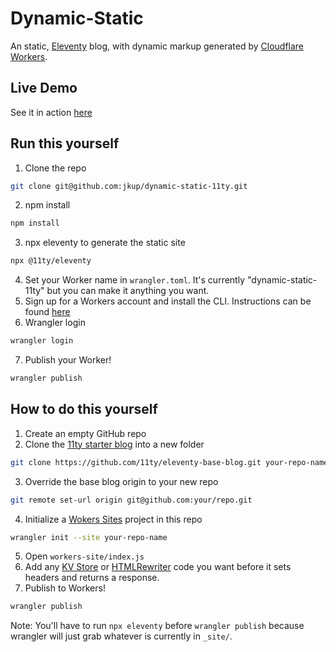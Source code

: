 # Dynamic-Static

An static, [Eleventy](https://www.11ty.dev/) blog, with dynamic markup generated by [Cloudflare Workers](https://workers.cloudflare.com/).

## Live Demo

See it in action [here](https://dynamic-static-11ty.jkup.workers.dev/)

## Run this yourself

1. Clone the repo

```sh
git clone git@github.com:jkup/dynamic-static-11ty.git
```

2. npm install

```sh
npm install
```

3. npx eleventy to generate the static site

```sh
npx @11ty/eleventy
```

4. Set your Worker name in `wrangler.toml`. It's currently "dynamic-static-11ty" but you can make it anything you want.
5. Sign up for a Workers account and install the CLI. Instructions can be found [here](https://developers.cloudflare.com/workers/get-started/guide)
6. Wrangler login

```sh
wrangler login
```

7. Publish your Worker!

```sh
wrangler publish
```

## How to do this yourself

1. Create an empty GitHub repo
2. Clone the [11ty starter blog](https://github.com/11ty/eleventy-base-blog) into a new folder

```sh
git clone https://github.com/11ty/eleventy-base-blog.git your-repo-name
```

3. Override the base blog origin to your new repo

```sh
git remote set-url origin git@github.com:your/repo.git
```

4. Initialize a [Wokers Sites](https://developers.cloudflare.com/workers/platform/sites) project in this repo

```sh
wrangler init --site your-repo-name
```

5. Open `workers-site/index.js`
6. Add any [KV Store](https://developers.cloudflare.com/workers/learning/how-kv-works) or [HTMLRewriter](https://developers.cloudflare.com/workers/runtime-apis/html-rewriter) code you want before it sets headers and returns a response.
7. Publish to Workers!

```sh
wrangler publish
```

Note: You'll have to run `npx eleventy` before `wrangler publish` because wrangler will just grab whatever is currently in `_site/`.
